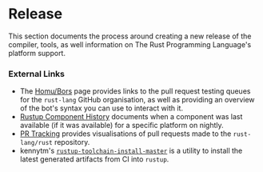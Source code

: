 # Release
This section documents the process around creating a new release of the
compiler, tools, as well information on The Rust Programming Language's platform
support.

### External Links

* The [Homu/Bors] page provides links to the pull request testing queues for the
  `rust-lang` GitHub organisation, as well as providing an overview of the bot's
  syntax you can use to interact with it.
* [Rustup Component History] documents when a component was last available (if
  it was available) for a specific platform on nightly.
* [PR Tracking] provides visualisations of pull requests made to the
  `rust-lang/rust` repository.
* kennytm's [`rustup-toolchain-install-master`] is a utility to install
  the latest generated artifacts from CI into `rustup`.

[Rustup Component History]: https://rust-lang.github.io/rustup-components-history/index.html
[PR Tracking]: https://rust-lang-nursery.github.io/rustc-pr-tracking/
[Homu/Bors]: https://bors.rust-lang.org/
[`rustup-toolchain-install-master`]: https://github.com/kennytm/rustup-toolchain-install-master
